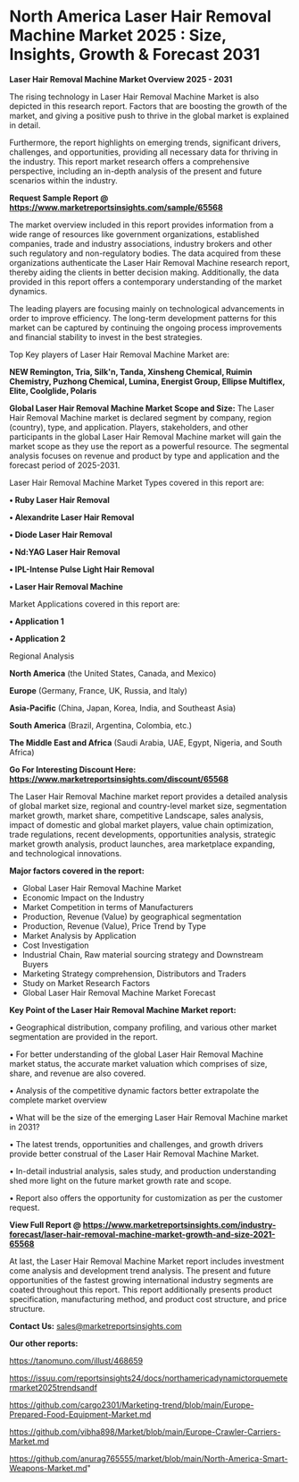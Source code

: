  # North America Laser Hair Removal Machine Market 2025 : Size, Insights, Growth & Forecast 2031

<Strong> Laser Hair Removal Machine Market Overview 2025 - 2031</strong>

The rising technology in Laser Hair Removal Machine Market is also depicted in this research report. Factors that are boosting the growth of the market, and giving a positive push to thrive in the global market is explained in detail.

Furthermore, the report highlights on emerging trends, significant drivers, challenges, and opportunities, providing all necessary data for thriving in the industry. This report market research offers a comprehensive perspective, including an in-depth analysis of the present and future scenarios within the industry.

<strong>Request Sample Report @ <a href=https://www.marketreportsinsights.com/sample/65568>https://www.marketreportsinsights.com/sample/65568</a></strong>

The market overview included in this report provides information from a wide range of resources like government organizations, established companies, trade and industry associations, industry brokers and other such regulatory and non-regulatory bodies. The data acquired from these organizations authenticate the Laser Hair Removal Machine research report, thereby aiding the clients in better decision making. Additionally, the data provided in this report offers a contemporary understanding of the market dynamics.

The leading players are focusing mainly on technological advancements in order to improve efficiency. The long-term development patterns for this market can be captured by continuing the ongoing process improvements and financial stability to invest in the best strategies.

Top Key players of Laser Hair Removal Machine Market are:

<strong>NEW Remington, Tria, Silk'n, Tanda, Xinsheng Chemical, Ruimin Chemistry, Puzhong Chemical, Lumina, Energist Group, Ellipse Multiflex, Elite, Coolglide, Polaris</strong>

<strong><b>Global Laser Hair Removal Machine Market Scope and Size:</b></strong>
The Laser Hair Removal Machine market is declared segment by company, region (country), type, and application. Players, stakeholders, and other participants in the global Laser Hair Removal Machine market will gain the market scope as they use the report as a powerful resource. The segmental analysis focuses on revenue and product by type and application and the forecast period of 2025-2031.

Laser Hair Removal Machine Market Types covered in this report are:

<strong>• Ruby Laser Hair Removal

• Alexandrite Laser Hair Removal

• Diode Laser Hair Removal

• Nd:YAG Laser Hair Removal

• IPL-Intense Pulse Light Hair Removal

• Laser Hair Removal Machine</strong>

Market Applications covered in this report are:

<strong>• Application 1

• Application 2</strong> 

Regional Analysis

<strong>North America</strong> (the United States, Canada, and Mexico)

<strong>Europe</strong> (Germany, France, UK, Russia, and Italy)

<strong>Asia-Pacific</strong> (China, Japan, Korea, India, and Southeast Asia)

<strong>South America</strong> (Brazil, Argentina, Colombia, etc.)

<strong>The Middle East and Africa</strong> (Saudi Arabia, UAE, Egypt, Nigeria, and South Africa)

<strong>Go For Interesting Discount Here: <a href=https://www.marketreportsinsights.com/discount/65568>https://www.marketreportsinsights.com/discount/65568</a></strong>

The Laser Hair Removal Machine market report provides a detailed analysis of global market size, regional and country-level market size, segmentation market growth, market share, competitive Landscape, sales analysis, impact of domestic and global market players, value chain optimization, trade regulations, recent developments, opportunities analysis, strategic market growth analysis, product launches, area marketplace expanding, and technological innovations.

<strong><b>Major factors covered in the report:</b></strong>
<ul>
  <li>Global Laser Hair Removal Machine Market </li>
  <li>Economic Impact on the Industry</li>
  <li>Market Competition in terms of Manufacturers</li>
  <li>Production, Revenue (Value) by geographical segmentation</li>
  <li>Production, Revenue (Value), Price Trend by Type</li>
  <li>Market Analysis by Application</li>
  <li>Cost Investigation</li>
  <li>Industrial Chain, Raw material sourcing strategy and Downstream Buyers</li>
  <li>Marketing Strategy comprehension, Distributors and Traders</li>
  <li>Study on Market Research Factors</li>
  <li>Global Laser Hair Removal Machine Market Forecast</li>
</ul>

<strong><b>Key Point of the Laser Hair Removal Machine Market report:</b></strong>

• Geographical distribution, company profiling, and various other market segmentation are provided in the report.

• For better understanding of the global Laser Hair Removal Machine market status, the accurate market valuation which comprises of size, share, and revenue are also covered.

• Analysis of the competitive dynamic factors better extrapolate the complete market overview

• What will be the size of the emerging Laser Hair Removal Machine market in 2031?

• The latest trends, opportunities and challenges, and growth drivers provide better construal of the Laser Hair Removal Machine Market.

• In-detail industrial analysis, sales study, and production understanding shed more light on the future market growth rate and scope.

• Report also offers the opportunity for customization as per the customer request.

<strong><b>View Full Report @ <a href=https://www.marketreportsinsights.com/industry-forecast/laser-hair-removal-machine-market-growth-and-size-2021-65568>https://www.marketreportsinsights.com/industry-forecast/laser-hair-removal-machine-market-growth-and-size-2021-65568</a></b></strong>


At last, the Laser Hair Removal Machine Market report includes investment come analysis and development trend analysis. The present and future opportunities of the fastest growing international industry segments are coated throughout this report. This report additionally presents product specification, manufacturing method, and product cost structure, and price structure.

<strong>Contact Us:</strong>
sales@marketreportsinsights.com

<strong>Our other reports:</strong>

<a href=https://tanomuno.com/illust/468659>https://tanomuno.com/illust/468659</a>

<a href=https://issuu.com/reportsinsights24/docs/northamericadynamictorquemetermarket2025trendsandf>https://issuu.com/reportsinsights24/docs/northamericadynamictorquemetermarket2025trendsandf</a>

<a href=https://github.com/cargo2301/Marketing-trend/blob/main/Europe-Prepared-Food-Equipment-Market.md>https://github.com/cargo2301/Marketing-trend/blob/main/Europe-Prepared-Food-Equipment-Market.md</a>

<a href=https://github.com/vibha898/Market/blob/main/Europe-Crawler-Carriers-Market.md>https://github.com/vibha898/Market/blob/main/Europe-Crawler-Carriers-Market.md</a>

<a href=https://github.com/anurag765555/market/blob/main/North-America-Smart-Weapons-Market.md>https://github.com/anurag765555/market/blob/main/North-America-Smart-Weapons-Market.md</a>"
